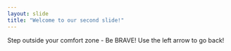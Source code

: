 ```yaml
---
layout: slide
title: "Welcome to our second slide!"
---
```

Step outside your comfort zone  - Be BRAVE! 
Use the left arrow to go back!
